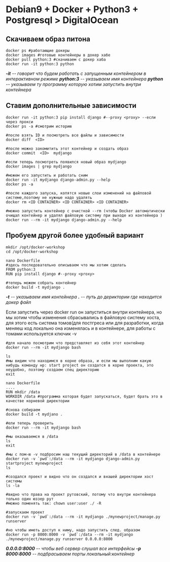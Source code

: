 # Debian9 + Docker + Python3 + Postgresql > DigitalOcean
## Скачиваем образ питона
```
docker ps #работающие докеры
docker images #готовые контейнеры в докер хабе
docker pull python:3 #скачиваем с докер хаба
docker run -it python:3 python
```
***-it** -- говорит что будем работать c запущенным контейнером в интерактивном режиме
**python:3** -- указываем имя контейнера
**python** -- указываем ту программу которую хотим запустить внутри контейнера*

## Ставим дополнительные зависимости
```
docker run -it python:3 pip install django #--proxy <proxy> --если через прокси
docker ps -a #смотрим историю

#после взять ID и посмотреть все файлы и зависимости
docker diff  <ID>

#после можно закомитить этот контейнер и создать образ
docker commit  <ID>  mydjango

#если теперь посмотреть появился новый образ mydjango
docker images | grep mydjango

#можем его запустить и работать сним
docker run -it mydjango django-admin.py --help
docker ps -a

#после каждого запуска, копятся новые слои изменений на файловой системе,поэтому не нужные надо удалять
docker rm <ID CONTAINER> <ID CONTAINER> <ID CONTAINER>

#можно запустить контейнер с очисткой --rm (чтобы Docker автоматически очищал контейнер и удалял файловую систему при выходе из контейнера )
docker run --rm -it mydjango django-admin.py --help
```

## Пробуем другой более удобный вариант
```
mkdir /opt/docker-workshop
cd /opt/docker-workshop

nano Dockerfile
#здесь последовательно описываем что мы хотим сделать
FROM python:3
RUN pip install django #--proxy <proxy>

#теперь можем собрать контейнер
docker build -t mydjango .
```
***-t** -- указываем имя контейнера
**.** -- путь до дериктории где находится докер файл*

Если запустить через docker run он запуститься внутри контейнера, но мы хотим чтобы изменения сбрасывались в файловую систему хоста, для этого есть система томов(для постгреса или для разработки, когда меняеш код локально она изменялась и в контейнере, для работы с томами используется ключик -v

```
#для начало посмотрим что представляет из себя этот контейнер
docker run --rm -it mydjango bash

ls
#мы видим что находимся в корне образа, и если мы выполним какую нибудь команду нр: start project он создатся в корне проекта, это неудобно, поэтому создаем спец директорию
exit

nano Dockerfile
....
RUN mkdir /data
WORKDIR /data #программа которая будет запускаться, будет брать это в качестве корневой директории

#снова собираем
docker build -t mydjano .

#ели теперь проверить
docker run --rm -it mydjango bash 

#мы оказываемся в /data
ls
exit

#мы с пом-ю -v подбросим наш текущий директорий в /data в контейнере
docker run -v `pwd`:/data --rm -it mydjango django-admin.py startproject mynewproject
ls

#создался проект и видно что он создался и внашей директории хост системы
ls -la

#видно что права на проект рутовский, потому что внутри контейнера только один юззер рут
#можно поменять так: chown user:user ./ -R

#запускаем проект
docker run -v `pwd`:/data --rm -it mydjango ./mynewproject/manage.py runserver

#но чтобы иметь доступ к ниму, надо запустить след. образом
docker run -p 8000:8000 -v `pwd`:/data --rm -it mydjango ./mynewproject/manage.py runserver 0.0.0.0:8000
```
***0.0.0.0:8000** -- чтобы веб сервер слушал все интерфейсы
**-р 8000:8000** -- подбрасываем порты локальный:контейнер*

